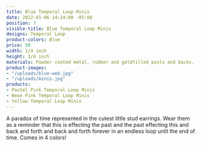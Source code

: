 ```yaml
---
title: Blue Temporal Loop Minis
date: 2022-01-06 14:24:00 -05:00
position: 7
visible-title: Blue Temporal Loop Minis
designs: Temporal Loop
product-colors: Blue
price: 50
width: 1/4 inch
height: 3/4 inch
materials: Powder coated metal, rubber and goldfilled posts and backs.
product-images:
- "/uploads/blue-web.jpg"
- "/uploads/minis.jpg"
products:
- Pastel Pink Temporal Loop Minis
- Neon Pink Temporal Loop Minis
- Yellow Temporal Loop Minis
---
```


A paradox of time represented in the cutest little stud earrings. Wear them as a reminder that this is effecting the past and the past effecting this and back and forth and back and forth forever in an endless loop until the end of time. Comes in 4 colors!